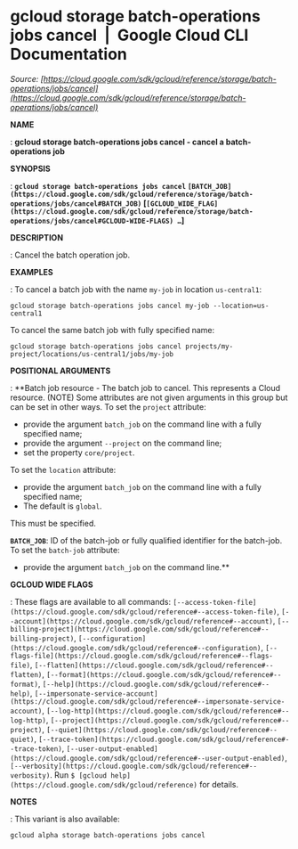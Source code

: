 # gcloud storage batch-operations jobs cancel  |  Google Cloud CLI Documentation

*Source: [https://cloud.google.com/sdk/gcloud/reference/storage/batch-operations/jobs/cancel](https://cloud.google.com/sdk/gcloud/reference/storage/batch-operations/jobs/cancel)*

**NAME**

: **gcloud storage batch-operations jobs cancel - cancel a batch-operations job**

**SYNOPSIS**

: **`gcloud storage batch-operations jobs cancel` `[BATCH_JOB](https://cloud.google.com/sdk/gcloud/reference/storage/batch-operations/jobs/cancel#BATCH_JOB)` [`[GCLOUD_WIDE_FLAG](https://cloud.google.com/sdk/gcloud/reference/storage/batch-operations/jobs/cancel#GCLOUD-WIDE-FLAGS) …`]**

**DESCRIPTION**

: Cancel the batch operation job.

**EXAMPLES**

: To cancel a batch job with the name `my-job` in location
`us-central1`:

```
gcloud storage batch-operations jobs cancel my-job --location=us-central1
```

To cancel the same batch job with fully specified name:

```
gcloud storage batch-operations jobs cancel projects/my-project/locations/us-central1/jobs/my-job
```

**POSITIONAL ARGUMENTS**

: **Batch job resource - The batch job to cancel. This represents a Cloud resource.
(NOTE) Some attributes are not given arguments in this group but can be set in
other ways.
To set the `project` attribute:

- provide the argument `batch_job` on the command line with a fully
specified name;
- provide the argument `--project` on the command line;
- set the property `core/project`.

To set the `location` attribute:

- provide the argument `batch_job` on the command line with a fully
specified name;
- The default is `global`.

This must be specified.

**`BATCH_JOB`**:
ID of the batch-job or fully qualified identifier for the batch-job.
To set the `batch-job` attribute:

- provide the argument `batch_job` on the command line.**

**GCLOUD WIDE FLAGS**

: These flags are available to all commands: `[--access-token-file](https://cloud.google.com/sdk/gcloud/reference#--access-token-file)`,
`[--account](https://cloud.google.com/sdk/gcloud/reference#--account)`, `[--billing-project](https://cloud.google.com/sdk/gcloud/reference#--billing-project)`,
`[--configuration](https://cloud.google.com/sdk/gcloud/reference#--configuration)`,
`[--flags-file](https://cloud.google.com/sdk/gcloud/reference#--flags-file)`,
`[--flatten](https://cloud.google.com/sdk/gcloud/reference#--flatten)`, `[--format](https://cloud.google.com/sdk/gcloud/reference#--format)`, `[--help](https://cloud.google.com/sdk/gcloud/reference#--help)`, `[--impersonate-service-account](https://cloud.google.com/sdk/gcloud/reference#--impersonate-service-account)`,
`[--log-http](https://cloud.google.com/sdk/gcloud/reference#--log-http)`,
`[--project](https://cloud.google.com/sdk/gcloud/reference#--project)`, `[--quiet](https://cloud.google.com/sdk/gcloud/reference#--quiet)`, `[--trace-token](https://cloud.google.com/sdk/gcloud/reference#--trace-token)`, `[--user-output-enabled](https://cloud.google.com/sdk/gcloud/reference#--user-output-enabled)`,
`[--verbosity](https://cloud.google.com/sdk/gcloud/reference#--verbosity)`.
Run `$ [gcloud help](https://cloud.google.com/sdk/gcloud/reference)` for details.

**NOTES**

: This variant is also available:

```
gcloud alpha storage batch-operations jobs cancel
```
